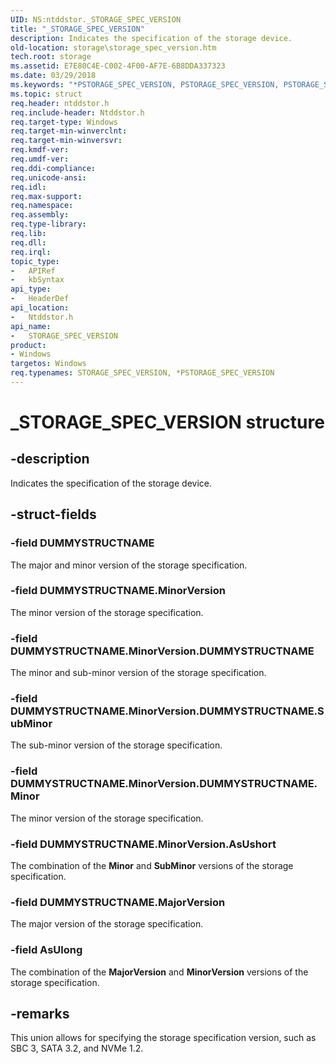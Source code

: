 ```yaml
---
UID: NS:ntddstor._STORAGE_SPEC_VERSION
title: "_STORAGE_SPEC_VERSION"
description: Indicates the specification of the storage device.
old-location: storage\storage_spec_version.htm
tech.root: storage
ms.assetid: E7E80C4E-C002-4F00-AF7E-6B8DDA337323
ms.date: 03/29/2018
ms.keywords: "*PSTORAGE_SPEC_VERSION, PSTORAGE_SPEC_VERSION, PSTORAGE_SPEC_VERSION union pointer [Storage Devices], STORAGE_SPEC_VERSION, STORAGE_SPEC_VERSION union [Storage Devices], _STORAGE_SPEC_VERSION, ntddstor/PSTORAGE_SPEC_VERSION, ntddstor/STORAGE_SPEC_VERSION, storage.storage_spec_version"
ms.topic: struct
req.header: ntddstor.h
req.include-header: Ntddstor.h
req.target-type: Windows
req.target-min-winverclnt: 
req.target-min-winversvr: 
req.kmdf-ver: 
req.umdf-ver: 
req.ddi-compliance: 
req.unicode-ansi: 
req.idl: 
req.max-support: 
req.namespace: 
req.assembly: 
req.type-library: 
req.lib: 
req.dll: 
req.irql: 
topic_type:
-	APIRef
-	kbSyntax
api_type:
-	HeaderDef
api_location:
-	Ntddstor.h
api_name:
-	STORAGE_SPEC_VERSION
product:
- Windows
targetos: Windows
req.typenames: STORAGE_SPEC_VERSION, *PSTORAGE_SPEC_VERSION
---
```


# _STORAGE_SPEC_VERSION structure


## -description


Indicates the specification of the storage device.


## -struct-fields




### -field DUMMYSTRUCTNAME

The major and minor version of the storage specification.


### -field DUMMYSTRUCTNAME.MinorVersion

The minor version of the storage specification.


### -field DUMMYSTRUCTNAME.MinorVersion.DUMMYSTRUCTNAME

The minor and sub-minor version of the storage specification.


### -field DUMMYSTRUCTNAME.MinorVersion.DUMMYSTRUCTNAME.SubMinor

The sub-minor version of the storage specification.


### -field DUMMYSTRUCTNAME.MinorVersion.DUMMYSTRUCTNAME.Minor

The minor version of the storage specification.


### -field DUMMYSTRUCTNAME.MinorVersion.AsUshort

The combination of the <b>Minor</b> and <b>SubMinor</b> versions of the storage specification.


### -field DUMMYSTRUCTNAME.MajorVersion

The major version of the storage specification.


### -field AsUlong

The combination of the <b>MajorVersion</b> and <b>MinorVersion</b> versions of the storage specification.


## -remarks



This union allows for specifying the storage specification version, such as SBC 3, SATA 3.2, and NVMe 1.2.



